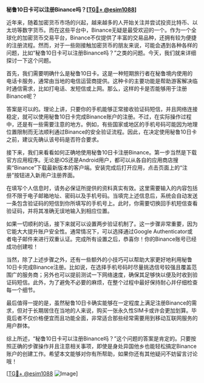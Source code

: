 **秘鲁10日卡可以注册Binance吗？[[TG💪+ @esim1088](https://t.me/s/esim1088)]**

近年来，随着加密货币市场的兴起，越来越多的人开始关注并尝试投资比特币、以太坊等数字货币。而在这些平台中，Binance无疑是最受欢迎的一个。作为一个全球化的加密货币交易平台，Binance不仅提供了丰富的交易品种，还拥有较为便捷的注册流程。然而，对于一些刚接触加密货币的朋友来说，可能会遇到各种各样的问题，比如“秘鲁10日卡可以注册Binance吗？”之类的问题。今天，我们就来详细探讨一下这个问题。

首先，我们需要明确什么是秘鲁10日卡。这是一种短期旅行者在秘鲁境内使用的电话卡服务，通常由当地的电信运营商提供。这种卡的主要功能是帮助游客解决临时通信需求，比如打电话、发短信或上网。那么，这样的卡是否能够用于注册Binance呢？

答案是可以的。理论上讲，只要你的手机能够正常接收验证码短信，并且网络连接稳定，就可以使用秘鲁10日卡完成Binance账户的注册。不过，在实际操作过程中，还是有一些需要注意的地方。例如，有些国家或地区的手机号码可能因为地理位置限制而无法顺利通过Binance的安全验证流程。因此，在决定使用秘鲁10日卡之前，建议先确认该号码是否符合要求。

接下来，我们来看看如何正确地使用秘鲁10日卡注册Binance。第一步当然是下载官方应用程序。无论是iOS还是Android用户，都可以从各自的应用商店搜索“Binance”下载最新版本的客户端。安装完成后打开应用，点击页面上的“注册”按钮进入新用户注册界面。

在填写个人信息时，请务必保证所提供的资料真实有效。这里需要输入的内容包括但不限于电子邮箱地址、密码以及手机号码。当填完上述信息后，系统会自动发送一条包含验证码的短信到你所填写的手机号上。此时，你需要切换回手机短信查看验证码，并将其准确无误地输入到相应位置。

如果一切顺利的话，接下来就可以设置两步验证机制了。这一步骤非常重要，因为它能大大提升账户安全性。通常情况下，可以选择通过Google Authenticator或者电子邮件来进行双重认证。完成所有设置之后，恭喜你！你的Binance账号已经成功创建啦！

当然，除了上述步骤之外，还有一些额外的小技巧可以帮助大家更好地利用秘鲁10日卡完成Binance注册。比如说，在选择手机号码时尽量挑选信号较强且覆盖范围广的服务商；另外也可以提前测试一下网络速度，确保其足够快以便及时收到验证码短信。此外，为了避免不必要的麻烦，在整个过程中最好保持耐心并仔细检查每一个细节。

最后值得一提的是，虽然秘鲁10日卡确实能够在一定程度上满足注册Binance的需求，但对于长期居住在当地的人来说，购买一张永久性SIM卡或许会更加划算。毕竟后者不仅价格便宜而且功能全面，非常适合那些经常需要用到移动互联网服务的用户群体。

综上所述，“秘鲁10日卡可以注册Binance吗？”这个问题的答案是肯定的。只要按照正确的步骤操作并且注意相关事项，即使是身处异国他乡也能轻松搞定Binance账户的创建工作。希望本文能够对你有所帮助，如果你还有其他疑问不妨留言讨论哦！

[[TG💪+ @esim1088](https://t.me/s/esim1088) ![Image](https://i.postimg.cc/4NQfJmqS/Snipaste-2025-05-13-00-14-12.png)]